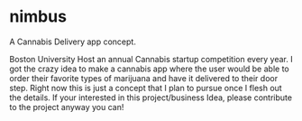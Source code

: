 # nimbus

A Cannabis Delivery app concept. 

Boston University Host an annual Cannabis startup competition every year. I got the crazy idea to make a cannabis app where the user would be able to order their favorite types of marijuana and have it delivered to their door step. Right now this is just a concept that I plan to pursue once I flesh out the details. If your interested in this project/business Idea, please contribute to the project anyway you can! 
